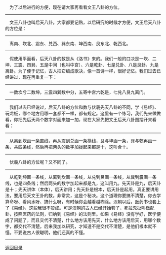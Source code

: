 &emsp;为了以后进行的方便，现在请大家再看看文王八卦的方位。
___
&emsp;文王八卦也叫后天八卦，大家都要记熟，以后研究的时候才方便，文王后天八卦的方位是：
___
&emsp;离南、坎北、震东、兑西、巽东南、坤西南、艮东北、乾西北。
___
&emsp;假使用平面看，后天八卦的数是从《洛书》来的。我们一般的口决是一坎、二坤、三震、四巽、五是中间（也叫中宫）、六是乾卦、七是兑卦、八是艮卦、九是离卦。为了便于记忆，古人把它编成歌决，像一首诗一样，很好记忆。我们过去已经讲过，现在再重复一下：
___
&emsp;一数坎兮二数坤，三震四巽数中分，五寄中宫六乾是，七兑八艮九离门。
___
&emsp;我们过去已经说过，后天八卦的方位和数与伏羲先天八卦的不同，学《易经》、玩龙板，哪个地方用哪一套都不一样，都有规定。这里有一个练习，我们先来做做看，你把先后天两个数字对面来加一加，现在大家先把文王后天八卦图摆开来看看：
___
&emsp;从离到坎画一条直线，再从震到兑画一条横线，艮与坤画一条，巽与乾再画一条，共四条线，然后再把两头的数字加拢起来都是十，这叫合十。
___
&emsp;伏羲八卦的方位呢？又不同了。
___
&emsp;从乾到坤画一条线，从离到坎画一条线，从兑到艮画一条线，从巽到震画一条线，也是四条线；然后两头的数字加起来都是九，这叫用九。先天卦是九，后天卦是十；先天讲体（本体），后天讲用；先天卦是根本，后天卦是起用。真正要讲用法，要用后天文王卦的数，非常灵，这是个秘决。这个道理你要搞不清楚，你去学算命呀、看风水呀、搞什么呀，有时候你会越看越糊涂。汉朝以后，医药书也套上了《易经》，这些我很不赞成。可是汉朝的古人已经开始套了，死拉鬼扯叫做配卦，按照医药的法则，归纳到《易经》的法则里。如果《易经》没有学好，医学便成了问题了，而且交代不清楚，什么地方该用先天，什么地方该用后天，用哪个数字，都交代不清楚。后来我加以研究，才知道不是交代不清楚，是他们根本就不懂。不要说古人很聪明，他们还真的不懂。
___
[返回目录](../../../master/README.md#目录)